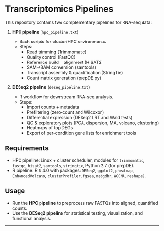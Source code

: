 # Transcriptomics Pipelines

This repository contains two complementary pipelines for RNA-seq data:

1. **HPC pipeline** (`hpc_pipeline.txt`)  
   - Bash scripts for cluster/HPC environments.  
   - Steps:  
     - Read trimming (Trimmomatic)  
     - Quality control (FastQC)  
     - Reference build + alignment (HISAT2)  
     - SAM→BAM conversion (samtools)  
     - Transcript assembly & quantification (StringTie)  
     - Count matrix generation (prepDE.py)  

2. **DESeq2 pipeline** (`deseq_pipeline.txt`)  
   - R workflow for downstream RNA-seq analysis.  
   - Steps:  
     - Import counts + metadata  
     - Prefiltering (zero-count and Wilcoxon)  
     - Differential expression (DESeq2 LRT and Wald tests)  
     - QC & exploratory plots (PCA, dispersion, MA, volcano, clustering)  
     - Heatmaps of top DEGs  
     - Export of per-condition gene lists for enrichment tools  

## Requirements
- HPC pipeline: Linux + cluster scheduler, modules for `trimmomatic`, `fastqc`, `hisat2`, `samtools`, `stringtie`, Python 2.7 (for prepDE).  
- R pipeline: R ≥ 4.0 with packages: `DESeq2`, `ggplot2`, `pheatmap`, `EnhancedVolcano`, `clusterProfiler`, `fgsea`, `msigdbr`, `WGCNA`, `reshape2`.  

## Usage
- Run the **HPC pipeline** to preprocess raw FASTQs into aligned, quantified counts.  
- Use the **DESeq2 pipeline** for statistical testing, visualization, and functional analysis.  

---